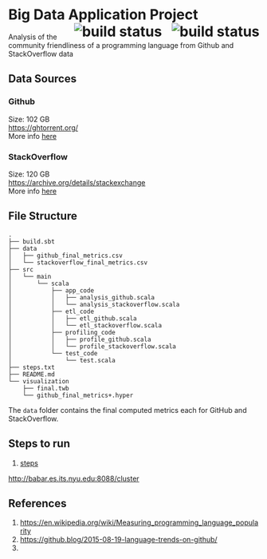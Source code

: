 
<h1> Big Data Application Project
<a href="https://arxiv.org/pdf/2006.01351.pdf">
    <img align="right" src="https://img.shields.io/badge/arXiv-2006.01351-blue" class="build-status" alt="build status">
</a>
<span style="float:right; padding-right:10px;">&nbsp;</span>
<a href="https://public.tableau.com/profile/samarth.tambad#!/vizhome/ProgrammingLanguagesAnalysis/Dashboard1">
    <img align="right" src="https://img.shields.io/badge/visualization-Tableu-blue" class="build-status" alt="build status">
</a>
</h1>

Analysis of the community friendliness of a programming language from Github and StackOverflow data

## Data Sources

### Github
Size: 102 GB \
https://ghtorrent.org/ \
More info [here](docs/README.md)

### StackOverflow
Size: 120 GB \
https://archive.org/details/stackexchange \
More info [here](docs/README.md)

## File Structure
```
.
├── build.sbt
├── data
│   ├── github_final_metrics.csv
│   └── stackoverflow_final_metrics.csv
├── src
│   └── main
│       └── scala
│           ├── app_code
│           │   ├── analysis_github.scala
│           │   └── analysis_stackoverflow.scala
│           ├── etl_code
│           │   ├── etl_github.scala
│           │   └── etl_stackoverflow.scala
│           ├── profiling_code
│           │   ├── profile_github.scala
│           │   └── profile_stackoverflow.scala
│           └── test_code
│               └── test.scala
├── steps.txt
├── README.md
└── visualization
    ├── final.twb
    └── github_final_metrics+.hyper
```
The ```data``` folder contains the final computed metrics each for GitHub and StackOverflow.

## Steps to run
1. [steps](usage.md)

http://babar.es.its.nyu.edu:8088/cluster

## References
1. https://en.wikipedia.org/wiki/Measuring_programming_language_popularity
2. https://github.blog/2015-08-19-language-trends-on-github/
3. 
